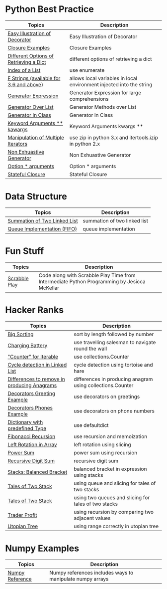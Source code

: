 # Python Best Practice

Topics| Description 
---| --- 
[Easy Illustration of Decorator](https://github.com/ziyenl/python/blob/master/script/easy_decorator.py) | Easy Illustration of Decorator |
[Closure Examples](https://github.com/ziyenl/python/blob/master/script/closure_examples.py) | Closure Examples |
[Different Options of Retrieving a Dict](https://github.com/ziyenl/python/blob/master/script/retrieve_dict.py)| different options of retrieving a dict
[Index of a List](https://github.com/ziyenl/python/blob/master/script/enumerate.py)| use enumerate |
[F Strings (available for 3.6 and above)](https://github.com/ziyenl/python/blob/master/script/f_string.py)| allows local variables in local environment injected into the string 
[Generator Expression](https://github.com/ziyenl/python/blob/master/script/generator_expression.py)| Generator Expression for large comprehensions|
[Generator Over List](https://github.com/ziyenl/python/blob/master/script/generator_over_list.py)| Generator Methods over List |
[Generator In Class](https://github.com/ziyenl/python/blob/master/script/generator_in_class.py)| Generator In Class |
[Keyword Arguments ** kawargs](https://github.com/ziyenl/python/blob/master/script/keyword_arguments.py) | Keyword Arguments kwargs ** |
[Manipulation of Multiple Iterators](https://github.com/ziyenl/python/blob/master/script/iterators.py)| use zip in python 3.x and itertools.izip in python 2.x 
[Non Exhuastive Generator](https://github.com/ziyenl/python/blob/master/script/non_exhuastive_generator.py) | Non Exhuastive Generator 
[Option * arguments](https://github.com/ziyenl/python/blob/master/script/star_args.py) | Option * arguments 
[Stateful Closure](https://github.com/ziyenl/python/blob/master/script/stateful_closure.py) | Stateful Closure 

# Data Structure

Topics| Description
---| --- 
[Summation of Two Linked List](https://github.com/ziyenl/python/blob/master/script/summing_list.py)| summation of two linked list
[Queue Implementation (FIFO)](https://github.com/ziyenl/python/blob/master/script/queue.py)| queue implementation

# Fun Stuff

Topics | Description
--- | ---
[Scrabble Play](https://github.com/ziyenl/python/blob/master/script/scrabble_play.py) | Code along with Scrabble Play Time from Intermediate Python Programming by Jesicca McKellar|

# Hacker Ranks

Topics| Description
---| --- 
[Big Sorting](https://github.com/ziyenl/python/blob/master/script/big_sorting.py) | sort by length followed by number |
[Charging Battery](https://github.com/ziyenl/python/blob/master/script/charging_battery.py) | use travelling salesman to navigate round the wall |
["Counter" for Iterable](https://github.com/ziyenl/python/blob/master/script/collections_counter.py) | use collections.Counter |
[Cycle detection in Linked List](https://github.com/ziyenl/python/blob/master/script/cycle_detection.py)| cycle detection using tortoise and hare |
[Differences to remove in producing Anagrams](https://github.com/ziyenl/python/blob/master/script/anagram_differences.py)| differences in producing anagram using collections.Counter |
[Decorators Greeting Example](https://github.com/ziyenl/python/blob/master/script/decorators_greetings.py) | use decorators on greetings |
[Decorators Phones Example](https://github.com/ziyenl/python/blob/master/script/decorators_phones.py) | use decorators on phone numbers |
[Dictionary with predefined Type](https://github.com/ziyenl/python/blob/master/script/collections_defaultdict.py)| use defaultdict |
[Fibonacci Recursion](https://github.com/ziyenl/python/blob/master/script/recursive_fibonacci.py) | use recursion and memoization |
[Left Rotation in Array](https://github.com/ziyenl/python/blob/master/script/left_rotation.py)| left rotation using slicing |
[Power Sum](https://github.com/ziyenl/python/blob/master/script/power_sum.py)| power sum using recursion |
[Recursive Digit Sum](https://github.com/ziyenl/python/blob/master/script/digit_sum.py)| recursive digit sum |
[Stacks: Balanced Bracket](https://github.com/ziyenl/python/blob/master/script/balanced_brackets.py) | balanced bracket in expression using stacks |
[Tales of Two Stack](https://github.com/ziyenl/python/blob/master/script/queue_one_stack.py) | using queue and slicing for tales of two stacks |
[Tales of Two Stack](https://github.com/ziyenl/python/blob/master/script/queue_two_stacks.py) | using two queues and slicing for tales of two stacks |
[Trader Profit](https://github.com/ziyenl/python/blob/master/script/trader_profit.py) | using recursion by comparing two adjacent values |
[Utopian Tree](https://github.com/ziyenl/python/blob/master/script/utopian_tree.py) | using range correctly in utopian tree

# Numpy Examples
Topics | Description
----| --- 
[Numpy Reference](https://github.com/ziyenl/python/blob/master/script/numpy_examples.py) | Numpy references includes ways to manipulate numpy arrays |
